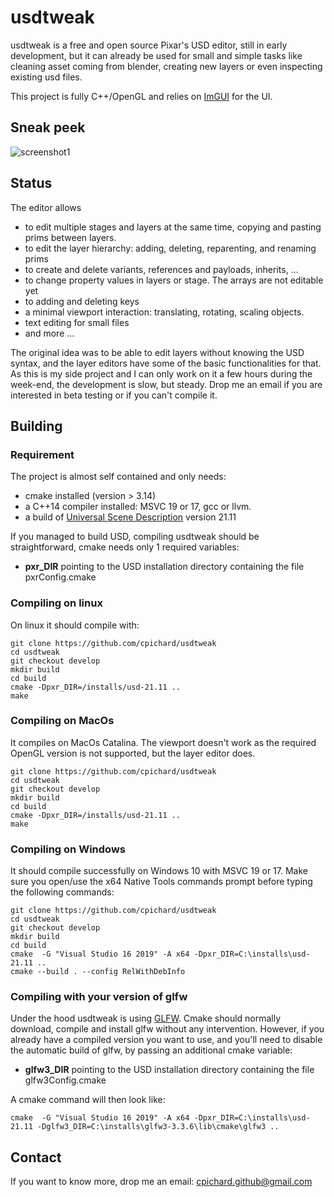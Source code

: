 
# usdtweak

usdtweak is a free and open source Pixar's USD editor, still in early development, but it can already be used for small and simple tasks like cleaning asset coming from blender, creating new layers or even inspecting existing usd files.

This project is fully C++/OpenGL and relies on [ImGUI](https://github.com/ocornut/imgui) for the UI.

## Sneak peek

![screenshot1](https://media.giphy.com/media/9Nb4JmmqEXzO05DpvL/giphy.gif)

## Status

The editor allows

- to edit multiple stages and layers at the same time, copying and pasting prims between layers.
- to edit the layer hierarchy: adding, deleting, reparenting, and renaming prims
- to create and delete variants, references and payloads, inherits, ...
- to change property values in layers or stage. The arrays are not editable yet
- to adding and deleting keys
- a minimal viewport interaction: translating, rotating, scaling objects.
- text editing for small files
- and more ...

The original idea was to be able to edit layers without knowing the USD syntax, and the layer editors have some of the basic functionalities for that. As this is my side project and I can only work on it a few hours during the week-end, the development is slow, but steady. Drop me an email if you are interested in beta testing or if you can't compile it.

## Building

### Requirement

The project is almost self contained and only needs:

- cmake installed (version > 3.14)
- a C++14 compiler installed: MSVC 19 or 17, gcc or llvm.
- a build of [Universal Scene Description](https://github.com/PixarAnimationStudios/USD/releases/tag/v21.11) version 21.11

If you managed to build USD, compiling usdtweak should be straightforward, cmake needs only 1 required variables:

- __pxr_DIR__ pointing to the USD installation directory containing the file pxrConfig.cmake

### Compiling on linux

On linux it should compile with:

    git clone https://github.com/cpichard/usdtweak
    cd usdtweak
    git checkout develop
    mkdir build
    cd build
    cmake -Dpxr_DIR=/installs/usd-21.11 ..
    make

### Compiling on MacOs

It compiles on MacOs Catalina. The viewport doesn't work as the required OpenGL version is not supported, but the layer editor does.

    git clone https://github.com/cpichard/usdtweak
    cd usdtweak
    git checkout develop
    mkdir build
    cd build
    cmake -Dpxr_DIR=/installs/usd-21.11 ..
    make

### Compiling on Windows

It should compile successfully on Windows 10 with MSVC 19 or 17. Make sure you open/use the x64 Native Tools commands prompt before typing the following commands:

    git clone https://github.com/cpichard/usdtweak
    cd usdtweak
    git checkout develop
    mkdir build
    cd build
    cmake  -G "Visual Studio 16 2019" -A x64 -Dpxr_DIR=C:\installs\usd-21.11 ..
    cmake --build . --config RelWithDebInfo

### Compiling with your version of glfw

Under the hood usdtweak is using [GLFW](https://www.glfw.org/). Cmake should normally download, compile and install glfw without any intervention. However, if you already have a compiled version you want to use, and you'll need to disable the automatic build of glfw, by passing an additional cmake variable:

- __glfw3_DIR__  pointing to the USD installation directory containing the file glfw3Config.cmake

A cmake command will then look like:

    cmake  -G "Visual Studio 16 2019" -A x64 -Dpxr_DIR=C:\installs\usd-21.11 -Dglfw3_DIR=C:\installs\glfw3-3.3.6\lib\cmake\glfw3 ..

## Contact

If you want to know more, drop me an email: cpichard.github@gmail.com
